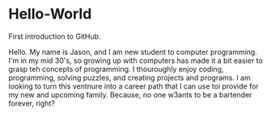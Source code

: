 # Hello-World
First introduction to GitHub. 

Hello. My name is Jason, and I am new student to computer programming. I'm in my mid 30's, so growing up with computers has made it a bit easier to grasp teh concepts of programming. I thouroughly enjoy coding, programming, solving puzzles, and creating projects and programs. I am looking to turn this ventnure into a career path that I can use toi provide for my new and upcoming family. Because, no one w3ants to be a bartender forever, right?
